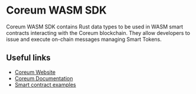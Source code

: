 # Coreum WASM SDK

Coreum WASM SDK contains Rust data types to be used in WASM smart contracts interacting with the Coreum blockchain.
They allow developers to issue and execute on-chain messages managing Smart Tokens.

## Useful links

- [Coreum Website](https://coreum.com)
- [Coreum Documentation](https://docs.coreum.dev)
- [Smart contract examples](https://github.com/CoreumFoundation/coreum/tree/master/integration-tests/modules/testdata/wasm)
